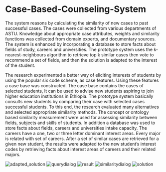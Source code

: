 # Case-Based-Counseling-System


The system reasons by calculating the similarity of new cases to past successful cases. The cases were collected from various departments of ASTU. Knowledge about appropriate case attributes, weights and similarity functions was collected from domain experts, and documentary sources. The system is enhanced by incorporating a database to store facts about fields of study, careers and universities. The prototype system uses the k-nearest-neighbours algorithm to retrieve top k similar cases then vote to recommend a set of fields, and then the solution is adapted to the interest of the student.

The research experimented a better way of eliciting interests of students by using the popular six code scheme, as case features. Using
these features a case base was constructed. The case base contains the cases of selected students, It can be used to advise new students aspiring to join higher education institutions in Ethiopia. The prototype system basically consults new students by comparing their case with selected cases successful students. To this end, the research evaluated many alternatives and selected appropriate similarity methods. The concept or ontology based similarity measurement were used for assessing similarity between fields, subjects and skills of students.
In addition a database was used to store facts about fields, careers and universities intake capacity. The careers have a one, two or three letter dominant interest areas. Every major is related with set of careers. After a set of similar cases are retrieved for a given new student, the results were adapted to the new student’s interest codes by retrieving facts about interest areas of careers and their related majors.

![adapted_solution](https://user-images.githubusercontent.com/8983398/57888653-beec4880-7800-11e9-9035-b60c2e77ffc1.jpg)
![querydialog](https://user-images.githubusercontent.com/8983398/57888654-beec4880-7800-11e9-9c7f-b0197d8d2d0d.jpg)
![result](https://user-images.githubusercontent.com/8983398/57888655-beec4880-7800-11e9-8340-79650dbab246.jpg)
![similaritydialog](https://user-images.githubusercontent.com/8983398/57888656-beec4880-7800-11e9-9ba3-9245b3c00aa1.jpg)
![solution](https://user-images.githubusercontent.com/8983398/57888657-beec4880-7800-11e9-9a2a-1b1dcef6159d.jpg)














